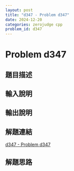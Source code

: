 ```yaml
---
layout: post
title: "d347 - Problem d347"
date: 2024-12-20
categories: zerojudge cpp
problem_id: d347
---
```


# Problem d347

## 題目描述



## 輸入說明



## 輸出說明



## 解題連結

[d347 - Problem d347](https://zerojudge.tw/ShowProblem?problemid=d347)

## 解題思路

